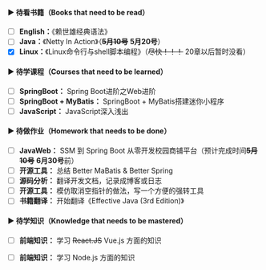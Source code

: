 #### ▶ 待看书籍（Books that need to be read）

- [ ] **English：**《赖世雄经典语法》
- [ ] **Java：**《Netty In Action》（~~**5月10号**~~ **5月20号**）
- [x] **Linux：**《Linux命令行与shell脚本编程》（~~尽快！！！~~ 20章以后暂时没看）

#### ▶ 待学课程（Courses that need to be learned）

- [ ] **SpringBoot：** Spring Boot进阶之Web进阶
- [ ] **SpringBoot + MyBatis：** SpringBoot + MyBatis搭建迷你小程序
- [ ] **JavaScript：** JavaScript深入浅出

#### ▶ 待做作业（Homework that needs to be done）

- [ ] **JavaWeb：** SSM 到 Spring Boot 从零开发校园商铺平台（预计完成时间~~**5月10号**~~ **6月30号**前）
- [ ] **开源工具：**  总结 Better MaBatis & Better Spring
- [ ] **源码分析：**  翻译开发文档，记录成博客或日志
- [ ] **开源工具：**  模仿取消空指针的做法，写一个方便的强转工具
- [ ] **书籍翻译：**  开始翻译《Effective Java (3rd Edition)》

#### ▶ 待学知识（Knowledge that needs to be mastered）

- [ ] **前端知识：** 学习 ~~React.JS~~ Vue.js 方面的知识

- [ ] **前端知识：** 学习 Node.js 方面的知识